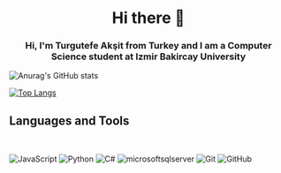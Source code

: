  <h1 align="center" >
 Hi there 👋
</h1>  

<h3 align="center" >
 Hi, I'm Turgutefe Akşit from Turkey and I am a Computer Science student at Izmir Bakircay University
</h3>     


![Anurag's GitHub stats](https://github-readme-stats.vercel.app/api?username=Turgutefe-Aksit&show_icons=true&bg_color=00000000)

[![Top Langs](https://github-readme-stats.vercel.app/api/top-langs/?username=Turgutefe-Aksit&layout=compact&bg_color=00000000)](https://github.com/anuraghazra/github-readme-stats)


<h2>Languages and Tools</h2>
<div style="display: inline_block"><br>
    
    
![JavaScript](https://img.shields.io/badge/javascript-%23323330.svg?style=for-the-badge&logo=javascript&logoColor=%23F7DF1E)
![Python](https://img.shields.io/badge/python-3670A0?style=for-the-badge&logo=python&logoColor=ffdd54)
![C#](https://img.shields.io/badge/c%23-%23239120.svg?style=for-the-badge&logo=c-sharp&logoColor=white)
![microsoftsqlserver](https://user-images.githubusercontent.com/79372952/208212644-1a9a7a0e-2ee4-4989-bed1-927b64170a4c.svg)
![Git](https://img.shields.io/badge/git-%23F05033.svg?style=for-the-badge&logo=git&logoColor=white)
![GitHub](https://img.shields.io/badge/github-%23121011.svg?style=for-the-badge&logo=github&logoColor=white)
</div>
